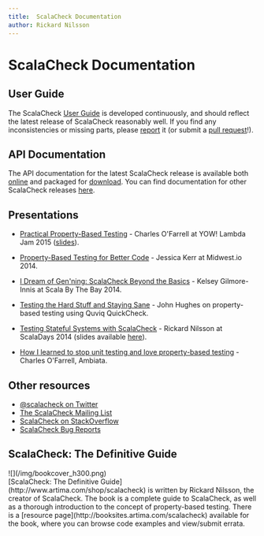```yaml
---
title:  ScalaCheck Documentation
author: Rickard Nilsson
---
```


# ScalaCheck Documentation

## User Guide
The ScalaCheck [User Guide](\$repoUrl\$/blob/master/doc/UserGuide.md) is
developed continuously, and should reflect the latest release of ScalaCheck
reasonably well. If you find any inconsistencies or missing parts, please
[report](\$repoUrl\$/issues) it (or submit a [pull
request](\$repoUrl\$/pulls)!).

## API Documentation

The API documentation for the latest ScalaCheck release is available both
[online](https://javadoc.io/doc/org.scalacheck/scalacheck_\$scalaVer\$/\$currentVer$/org/scalacheck/index.html) and packaged for [download](/download.html#api).
You can find documentation for other ScalaCheck releases
[here](/releases.html).

## Presentations

* [Practical Property-Based Testing](https://yow.eventer.com/yow-lambda-jam-2015-1305/practical-property-based-testing-by-charles-o-farrell-1884) - Charles O'Farrell at YOW! Lambda Jam 2015 ([slides](http://blog.charleso.org/property-testing-preso/yowlj2015.html)).

* [Property-Based Testing for Better Code](https://www.youtube.com/watch?v=shngiiBfD80) - Jessica Kerr at Midwest.io 2014.

* [I Dream of Gen'ning: ScalaCheck Beyond the Basics](http://functional.tv/post/97738967579) - Kelsey Gilmore-Innis at Scala By The Bay 2014.

* [Testing the Hard Stuff and Staying Sane](http://www.infoq.com/presentations/testing-techniques-case-study) - John Hughes on property-based testing using Quviq QuickCheck.

* [Testing Stateful Systems with ScalaCheck](http://parleys.com/play/53a7d2d0e4b0543940d9e566) - Rickard Nilsson at ScalaDays 2014 (slides available [here](/files/scaladays2014/index.html)).

* [How I learned to stop unit testing and love property-based testing](http://blog.charleso.org/property-testing-preso) - Charles O'Farrell, Ambiata.

## Other resources

* [\@scalacheck on Twitter](https://twitter.com/scalacheck)
* [The ScalaCheck Mailing List](https://groups.google.com/forum/#!forum/scalacheck)
* [ScalaCheck on StackOverflow](http://stackoverflow.com/questions/tagged/scalacheck)
* [ScalaCheck Bug Reports](\$repoUrl\$/issues)

## ScalaCheck: The Definitive Guide
<div class="imgleft">
![](/img/bookcover_h300.png)
</div>
[ScalaCheck: The Definitive Guide](http://www.artima.com/shop/scalacheck) is
written by Rickard Nilsson, the creator of ScalaCheck. The book is a complete
guide to ScalaCheck, as well as a thorough introduction to the concept of
property-based testing. There is a [resource
page](http://booksites.artima.com/scalacheck) available for the book, where you
can browse code examples and view/submit errata.
